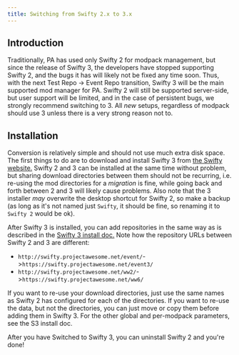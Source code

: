 ```yaml
---
title: Switching from Swifty 2.x to 3.x
---
```


## Introduction

Traditionally, PA has used only Swifty 2 for modpack management, but since
the release of Swifty 3, the developers have stopped supporting Swifty 2,
and the bugs it has will likely not be fixed any time soon. Thus, with the
next Test Repo -> Event Repo transition, Swifty 3 will be the main supported
mod manager for PA. Swifty 2 will still be supported server-side, but user
support will be limited, and in the case of persistent bugs, we strongly
recommend switching to 3. All _new_ setups, regardless of modpack should use
3 unless there is a very strong reason not to.

## Installation

Conversion is relatively simple and should not use much extra disk space. The
first things to do are to download and install Swifty 3 from [the Swifty
website.](https://getswifty.net) Swifty 2 and 3 can be installed at the
same time without problem, but sharing download directories between them
should not be recurring, i.e. re-using the mod directories for a _migration_
is fine, while going back and forth between 2 and 3 will likely cause
problems. Also note that the 3 installer *may* overwrite the desktop
shortcut for Swifty 2, so make a backup (as long as it's not named just
`Swifty`, it should be fine, so renaming it to `Swifty 2` would be ok).

After Swifty 3 is installed, you can add repositories in the same way as is
described in the [Swifty 3 install doc.](../swifty3/) Note how the repository
URLs between Swifty 2 and 3 are different:

- `http://swifty.projectawesome.net/event/`->`https://swifty.projectawesome.net/event3/`
- `http://swifty.projectawesome.net/ww2/`->`https://swifty.projectawesome.net/ww6/`

If you want to re-use your download directories, just use the same names as
Swifty 2 has configured for each of the directories. If you want to re-use the
data, but not the directories, you can just move or copy them before adding
them in Swifty 3. For the other global and per-modpack parameters, see the S3
install doc.

After you have Switched to Swifty 3, you can uninstall Swifty 2 and you're
done!
